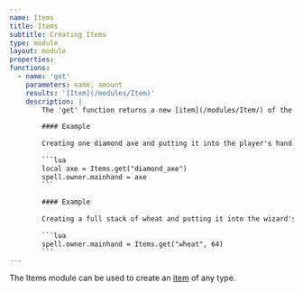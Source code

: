 ```yaml
---
name: Items
title: Items
subtitle: Creating Items
type: module
layout: module
properties:
functions:
  - name: 'get'
    parameters: name, amount
    results: '[Item](/modules/Item)'
    description: |
        The 'get' function returns a new [item](/modules/Item/) of the given type and amount.
       
        #### Example
       
        Creating one diamond axe and putting it into the player's hand.
       
        ```lua
        local axe = Items.get("diamond_axe")
        spell.owner.mainhand = axe
        ```
       
        #### Example
       
        Creating a full stack of wheat and putting it into the wizard's hand.
       
        ```lua
        spell.owner.mainhand = Items.get("wheat", 64)
        ```
---
```


The <span class="notranslate">Items</span> module can be used to create an [item](/modules/Item/)
of any type.
